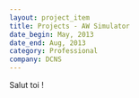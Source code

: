 ```yaml
---
layout: project_item
title: Projects - AW Simulator
date_begin: May, 2013
date_end: Aug, 2013
category: Professional
company: DCNS
---
```

Salut toi !